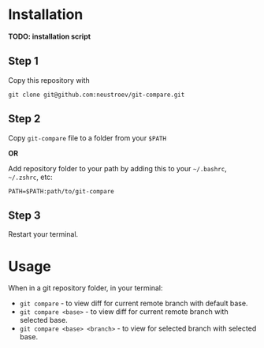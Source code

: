 # Installation

**TODO: installation script**

## Step 1
Copy this repository with 
```
git clone git@github.com:neustroev/git-compare.git
```

## Step 2
Copy `git-compare` file to a folder from your `$PATH`

**OR**

Add repository folder to your path by adding this to your `~/.bashrc`, `~/.zshrc`, etc:
```
PATH=$PATH:path/to/git-compare
```

## Step 3
Restart your terminal.

# Usage
When in a git repository folder, in your terminal:

* `git compare` - to view diff for current remote branch with default base.
* `git compare <base>` - to view diff for current remote branch with selected base.
* `git compare <base> <branch>` - to view for selected branch with selected base.
